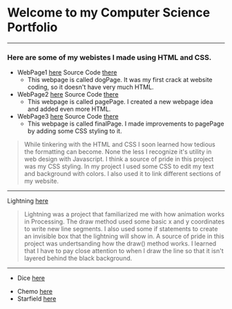# Welcome to my Computer Science Portfolio
---

### Here are some of my webistes I made using HTML and CSS. 


* WebPage1 [here](https://amentw.github.io/testWeb/dogPage/) Source Code [there](https://github.com/AmentW/testWeb/dogPage)
  * This webpage is called dogPage. It was my first crack at website coding, so it doesn't have very much HTML.
* WebPage2 [here](https://amentw.github.io/testWeb/pagePage) Source Code [there](https://github.com/AmentW/testWeb/pagePage)
  * This webpage is called pagePage. I created a new webpage idea and added even more HTML.
* WebPage3 [here](https://amentw.github.io/testWeb/finalPage) Source Code [there](https://github.com/AmentW/testWeb/finalPage)
  * This webpage is called finalPage. I made improvements to pagePage by adding some CSS styling to it.
> While tinkering with the HTML and CSS I soon learned how tedious the formatting can become. None the less I recognize it's utility in web design with Javascript. I think a source of pride in this project was my CSS styling. In my project I used some CSS to edit my text and background with colors. I also used it to link different sections of my website.
***
Lightning [here](https://amentw.github.io/lightning2/Lightning/)
> Lightning was a project that familiarized me with how animation works in Processing. The draw method used some basic x and y coordinates to write new line segments. I also used some if statements to create an invisible box that the lightning will show in. A source of pride in this project was undertsanding how the draw() method works. I learned that I have to pay close attention to when I draw the line so that it isn't layered behind the black background.
***
* Dice [here](https://amentw.github.io/dice3/Dice)
> 
* Chemo [here](https://amentw.github.io/chemotaxis4/)
* Starfield [here](https://amentw.github.io/starfield5/)
